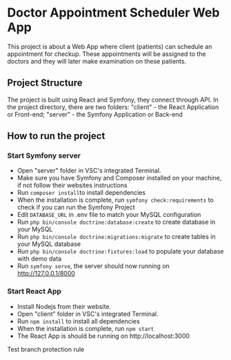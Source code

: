 # Doctor Appointment Scheduler Web App

This project is about a Web App where client (patients) can schedule an appointment for checkup. These appointments will be assigned to the doctors and they will later make examination on these patients.

## Project Structure

The project is built using React and Symfony, they connect through API. In the project directory, there are two folders: 
"client" - the React Application or Front-end; "server" - the Symfony Application or Back-end

## How to run the project

### Start Symfony server
- Open "server" folder in VSC's integrated Terminal.
- Make sure you have Symfony and Composer installed on your machine, if not follow their websites instructions
- Run `composer install`to install dependencies
- When the installation is complete, run `symfony check:requirements` to check if you can run the Symfony Project
- Edit `DATABASE_URL` in .env file to match your MySQL configuration
- Run `php bin/console doctrine:database:create` to create database in your MySQL
- Run `php bin/console doctrine:migrations:migrate` to create tables in your MySQL database
- Run `php bin/console doctrine:fixtures:load` to populate your database with demo data
- Run `symfony serve`, the server should now running on http://127.0.0.1/8000

### Start React App
- Install Nodejs from their website.
- Open "client" folder in VSC's integrated Terminal.
- Run `npm install` to install all dependencies
- When the installation is complete, run `npm start`
- The React App is should be running on http://localhost:3000 

Test branch protection rule